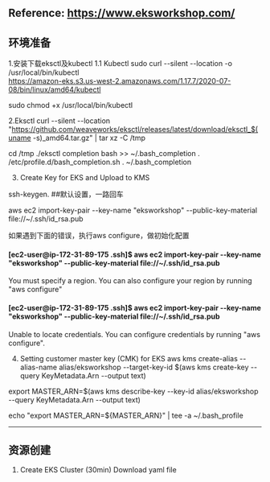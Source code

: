 Reference: 
https://www.eksworkshop.com/
------------------------------
环境准备
------------------------------
1.安装下载eksctl及kubectl
1.1	Kubectl
sudo curl --silent --location -o /usr/local/bin/kubectl \
https://amazon-eks.s3.us-west-2.amazonaws.com/1.17.7/2020-07-08/bin/linux/amd64/kubectl

sudo chmod +x /usr/local/bin/kubectl

2.Eksctl
curl --silent --location "https://github.com/weaveworks/eksctl/releases/latest/download/eksctl_$(uname -s)_amd64.tar.gz" | tar xz -C /tmp

cd /tmp
./eksctl completion bash >> ~/.bash_completion
. /etc/profile.d/bash_completion.sh
. ~/.bash_completion

3. Create Key for EKS and Upload to KMS

ssh-keygen. ##默认设置，一路回车

aws ec2 import-key-pair --key-name "eksworkshop" --public-key-material file://~/.ssh/id_rsa.pub

如果遇到下面的错误，执行aws configure，做初始化配置
#### [ec2-user@ip-172-31-89-175 .ssh]$ aws ec2 import-key-pair --key-name "eksworkshop" --public-key-material file://~/.ssh/id_rsa.pub
You must specify a region. You can also configure your region by running "aws configure"
#### [ec2-user@ip-172-31-89-175 .ssh]$ aws ec2 import-key-pair --key-name "eksworkshop" --public-key-material file://~/.ssh/id_rsa.pub
Unable to locate credentials. You can configure credentials by running "aws configure".

4. Setting customer master key (CMK) for EKS
aws kms create-alias --alias-name alias/eksworkshop --target-key-id $(aws kms create-key --query KeyMetadata.Arn --output text)

export MASTER_ARN=$(aws kms describe-key --key-id alias/eksworkshop --query KeyMetadata.Arn --output text)

echo "export MASTER_ARN=${MASTER_ARN}" | tee -a ~/.bash_profile

------------------------------
资源创建
------------------------------
1. Create EKS Cluster (30min)
Download yaml file



